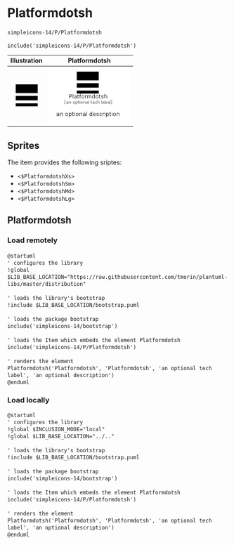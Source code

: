 # Platformdotsh


```text
simpleicons-14/P/Platformdotsh
```

```text
include('simpleicons-14/P/Platformdotsh')
```



| Illustration | Platformdotsh |
| :---: | :---: |
| ![illustration for Illustration](../../simpleicons-14/P/Platformdotsh.png) | ![illustration for Platformdotsh](../../simpleicons-14/P/Platformdotsh.Local.png) |



## Sprites
The item provides the following sriptes:

- `<$PlatformdotshXs>`
- `<$PlatformdotshSm>`
- `<$PlatformdotshMd>`
- `<$PlatformdotshLg>`





## Platformdotsh

### Load remotely
```plantuml
@startuml
' configures the library
!global $LIB_BASE_LOCATION="https://raw.githubusercontent.com/tmorin/plantuml-libs/master/distribution"

' loads the library's bootstrap
!include $LIB_BASE_LOCATION/bootstrap.puml

' loads the package bootstrap
include('simpleicons-14/bootstrap')

' loads the Item which embeds the element Platformdotsh
include('simpleicons-14/P/Platformdotsh')

' renders the element
Platformdotsh('Platformdotsh', 'Platformdotsh', 'an optional tech label', 'an optional description')
@enduml
```

### Load locally
```plantuml
@startuml
' configures the library
!global $INCLUSION_MODE="local"
!global $LIB_BASE_LOCATION="../.."

' loads the library's bootstrap
!include $LIB_BASE_LOCATION/bootstrap.puml

' loads the package bootstrap
include('simpleicons-14/bootstrap')

' loads the Item which embeds the element Platformdotsh
include('simpleicons-14/P/Platformdotsh')

' renders the element
Platformdotsh('Platformdotsh', 'Platformdotsh', 'an optional tech label', 'an optional description')
@enduml
```

